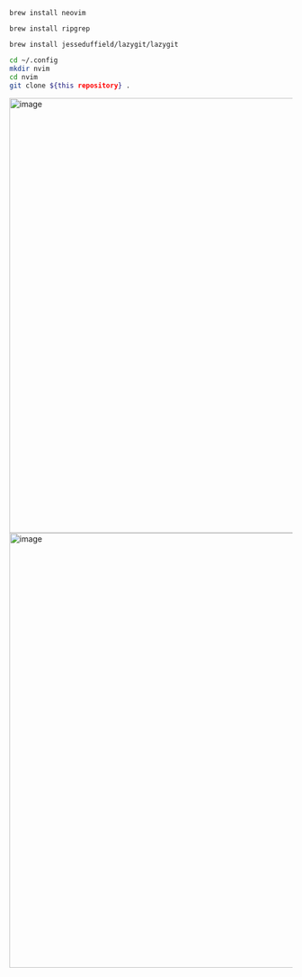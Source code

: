 `brew install neovim`

`brew install ripgrep`

`brew install jesseduffield/lazygit/lazygit`



```bash
cd ~/.config
mkdir nvim
cd nvim
git clone ${this repository} .
```
<img width="772" alt="image" src="https://github.com/user-attachments/assets/d4a0edf0-5fc5-48cc-9bf6-2b32cb597b47">
<img width="772" alt="image" src="https://github.com/user-attachments/assets/eb7eb489-b37e-4f66-a975-a6fcd0a6d621">


